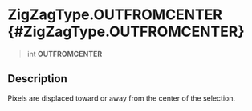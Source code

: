 ZigZagType.OUTFROMCENTER {#ZigZagType.OUTFROMCENTER}
========================

> int **OUTFROMCENTER**

Description
-----------

Pixels are displaced toward or away from the center of the selection.
